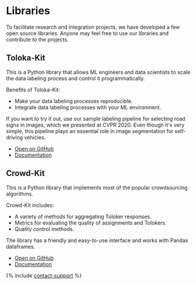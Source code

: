 # Libraries

To facilitate research and integration projects, we have developed a few open source libraries. Anyone may feel free to use our libraries and contribute to the projects.

## Toloka-Kit

This is a Python library that allows ML engineers and data scientists to scale the data labeling process and control it programmatically.

Benefits of Toloka-Kit:

- Make your data labeling processes reproducible.
- Integrate data labeling processes with your ML environment.

If you want to try it out, use our sample labeling pipeline for selecting road signs in images, which we presented at CVPR 2020. Even though it's very simple, this pipeline plays an essential role in image segmentation for self-driving vehicles.

- [Open on GitHub](https://github.com/Toloka/toloka-kit)
- [Documentation](../../toloka-kit/index.md)

## Crowd-Kit

This is a Python library that implements most of the popular crowdsourcing algorithms.

Crowd-Kit includes:

- A variety of methods for aggregating Toloker responses.
- Metrics for evaluating the quality of assignments and Tolokers.
- Quality control methods.

The library has a friendly and easy-to-use interface and works with Pandas dataframes.

- [Open on GitHub](https://github.com/Toloka/crowd-kit)
- [Documentation](../../crowd-kit/index.md)

{% include [contact-support](../../guide/_includes/contact-support.md) %}
